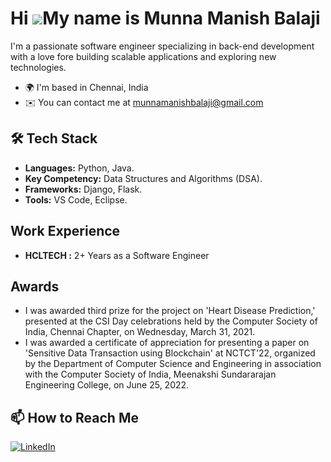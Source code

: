 Hi ![](https://user-images.githubusercontent.com/18350557/176309783-0785949b-9127-417c-8b55-ab5a4333674e.gif)My name is Munna Manish Balaji
===================================================================================================================================

I'm a passionate software engineer specializing in back-end development with a love fore building scalable applications and exploring new technologies.
* 🌍  I'm based in Chennai, India
* ✉️  You can contact me at [munnamanishbalaji@gmail.com](mailto:munnamanishbalaji@gmail.com)
 
## 🛠️ Tech Stack
- **Languages:** Python, Java.
- **Key Competency:** Data Structures and Algorithms (DSA).
- **Frameworks:** Django, Flask.
- **Tools:** VS Code, Eclipse.

##  Work Experience
- **HCLTECH :** 2+ Years as a Software Engineer

##  Awards
- I was awarded third prize for the project on 'Heart Disease Prediction,' presented at the CSI Day celebrations held by the Computer Society of India, Chennai Chapter, on Wednesday, March 31, 2021.
- I was awarded a certificate of appreciation for presenting a paper on 'Sensitive Data Transaction using Blockchain' at NCTCT'22, organized by the Department of Computer Science and Engineering in association with the Computer Society of India, Meenakshi Sundararajan Engineering College, on June 25, 2022.

## 📫 How to Reach Me
[![LinkedIn](https://img.shields.io/badge/LinkedIn-blue?style=flat&logo=linkedin&logoColor=white)](https://www.linkedin.com/in/munna-manish-balaji-5221461b2/)




<!---
ManishBalaji07/ManishBalaji07 is a ✨ special ✨ repository because its `README.md` (this file) appears on your GitHub profile.
You can click the Preview link to take a look at your changes.
--->
